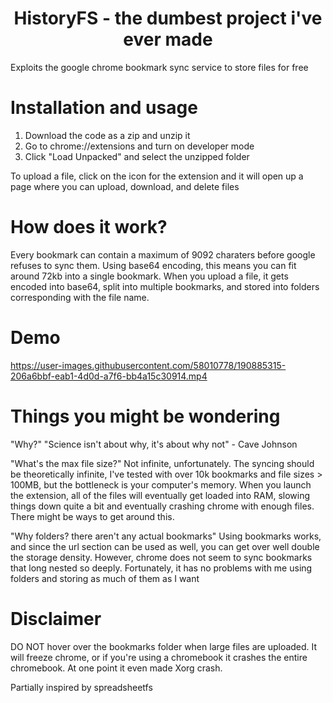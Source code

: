 <div align="center">
    <h1>HistoryFS - the dumbest project i've ever made</h1>
</div>
Exploits the google chrome bookmark sync service to store files for free

# Installation and usage
1. Download the code as a zip and unzip it
2. Go to chrome://extensions and turn on developer mode
3. Click "Load Unpacked" and select the unzipped folder

To upload a file, click on the icon for the extension and it will open up a page where you can upload, download, and delete files

# How does it work?
Every bookmark can contain a maximum of 9092 charaters before google refuses to sync them. Using base64 encoding, this means you can fit around 72kb into a single bookmark.
When you upload a file, it gets encoded into base64, split into multiple bookmarks, and stored into folders corresponding with the file name.

# Demo


https://user-images.githubusercontent.com/58010778/190885315-206a6bbf-eab1-4d0d-a7f6-bb4a15c30914.mp4




# Things you might be wondering

"Why?"
    "Science isn't about why, it's about why not" - Cave Johnson

"What's the max file size?"
    Not infinite, unfortunately. The syncing should be theoretically infinite, I've tested with over 10k bookmarks and file sizes > 100MB, but the bottleneck is your computer's memory. When you launch the extension, all of the files will eventually get loaded into RAM, slowing things down quite a bit and eventually crashing chrome with enough files. There might be ways to get around this.

"Why folders? there aren't any actual bookmarks"
    Using bookmarks works, and since the url section can be used as well, you can get over well double the storage density. However, chrome does not seem to sync bookmarks that long nested so deeply.
    Fortunately, it has no problems with me using folders and storing as much of them as I want 


# Disclaimer
DO NOT hover over the bookmarks folder when large files are uploaded. It will freeze chrome, or if you're using a chromebook it crashes the entire chromebook. At one point it even made Xorg crash.


Partially inspired by spreadsheetfs